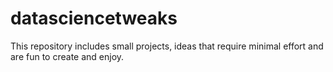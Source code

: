 # datasciencetweaks
This repository includes small projects, ideas that require minimal effort and are fun to create and enjoy. 
